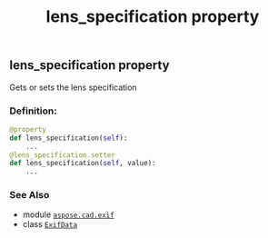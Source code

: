 ﻿---
title: lens_specification property
second_title: Aspose.CAD for Python via .NET API References
description: 
type: docs
weight: 780
url: /python-net/aspose.cad.exif/exifdata/lens_specification/
is_root: false
---

## lens_specification property


Gets or sets the lens specification
### Definition:
```python
@property
def lens_specification(self):
    ...
@lens_specification.setter
def lens_specification(self, value):
    ...
```

### See Also
* module [`aspose.cad.exif`](../../)
* class [`ExifData`](/cad/python-net/aspose.cad.exif/exifdata)
